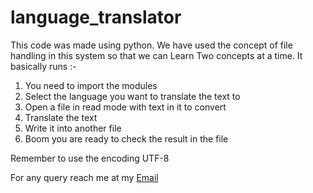 # language_translator

This code was made using python.
We have used the concept of file handling in this system so that we can Learn Two concepts at a time.
It basically runs :- 
1. You need to import the modules
2. Select the language you want to translate the text to
3. Open a file in read mode with text in it to convert
4. Translate the text
5. Write it into another file
6. Boom you are ready to check the result in the file

Remember to use the encoding UTF-8

For any query reach me at my [Email](vaishnavarora4@gmail.com)
